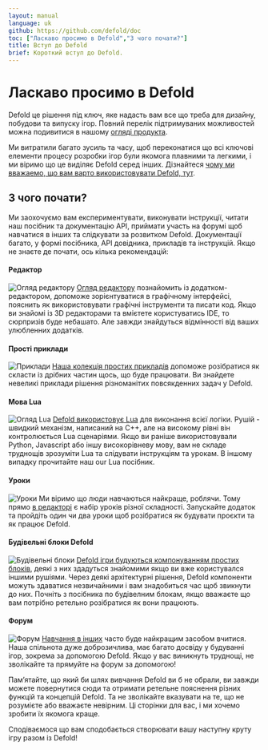 ```yaml
---
layout: manual
language: uk
github: https://github.com/defold/doc
toc: ["Ласкаво просимо в Defold","З чого почати?"]
title: Вступ до Defold
brief: Короткий вступ до Defold.
---
```


# Ласкаво просимо в Defold

Defold це рішення під ключ, яке надасть вам все що треба для дизайну, побудови та випуску ігор. Повний перелік підтримуваних можливостей можна подивитися в нашому [огляді продукта](/product).

Ми витратили багато зусиль та часу, щоб переконатися що всі ключові елементи процесу розробки ігор були якомога плавними та легкими, і ми віримо що це виділяє Defold серед інших. Дізнайтеся [чому ми вважаемо, що вам варто використовувати Defold, тут](/why).

## З чого почати?

Ми заохочуємо вам експериментувати, виконувати інструкції, читати наш посібник та документацію API, приймати участь на форумі щоб навчатися в інших та слідкувати за розвитком Defold. Документації багато, у формі посібника, API довідника, прикладів та інструкцій. Якщо не знаєте де почати, ось кілька рекомендацій:

#### Редактор
![Огляд редактору](/manuals/images/introduction/editor.png) [Огляд редактору](/manuals/editor/) познайомить із додатком-редактором, допоможе зорієнтуватися в графічному інтерфейсі, пояснить як використовувати графічні інструменти та писати код. Якщо ви знайомі із 3D редакторами та вмієтете користуватись IDE, то сюрпризів буде небашато. Але завжди знайдуться відмінності від ваших улюбленних додатків.

#### Прості приклади
![Приклади](/manuals/images/introduction/examples.jpg) [Наша колекція простих прикладів](/examples/) допоможе розібратися як скласти із дрібних частин щось, що буде працювати. Ви знайдете невеликі приклади рішення різноманітих повсякденних задач у Defold.

#### Мова Lua
![Огляд Lua](/manuals/images/introduction/lua.png) [Defold використовує Lua](/manuals/lua/) для виконання всієї логіки. Рушій - швидкий механізм, написаний на C++, але на високому рівні він контролюється Lua сценаріями. Якщо ви раніше використовували Python, Javascript або іншу високорівневу мову, вам не складе труднощів зрозуміти Lua та слідувати інструкціям та урокам. В іншому випадку прочитайте наш our Lua посібник.

#### Уроки
![Уроки](/manuals/images/introduction/tutorials.jpg) Ми віримо що люди навчаються найкраще, роблячи. Тому прямо [в редакторі](/manuals/editor/) є набір уроків різної складності. Запускайте додаток та пройдіть один чи два уроки щоб розібратися як будувати проєкти та як працює Defold.

#### Будівельні блоки Defold
![Будівельні блоки](/manuals/images/introduction/building_blocks.png) [Defold ігри будуються компонуванням простих блоків](/uk/manuals/building-blocks/), деякі з них здадуться знайомими якщо ви вже користувался іншими рушіями. Через деякі архітектурні рішення, Defold компоненти можуть здаватися незвичайними і вам знадобиться час щоб звикнути до них. Почніть з посібника по будівелним блокам, якщо вважаєте що вам потрібно ретельно розібратися як вони працюють.

#### Форум
![Форум](/manuals/images/introduction/forum.jpg) [Навчання в інших](//forum.defold.com/) часто буде найкращим засобом вчитися. Наша спільнота дуже доброзичлива, має багато досвіду у будуванні ігор, зокрема за допомогою Defold. Якщо у вас виникнуть труднощі, не зволікайте та прямуйте на форум за допомогою!

Памʼятайте, що який би шлях вивчання Defold ви б не обрали, ви завжди можете повернутися сюди та отримати ретельне пояснення різних функцій та концепцій Defold. Та не зволікайте вказувати на те, що не розумієте або вважаєте невірним. Ці сторінки для вас, і ми хочемо зробити їх якомога краще.

Сподіваємося що вам сподобається створювати вашу наступну круту ігру разом із Defold!
